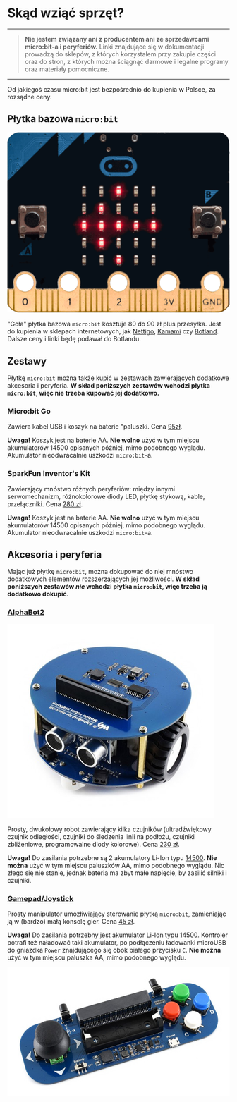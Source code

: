 # Skąd wziąć sprzęt?

----

> **Nie jestem związany ani z producentem ani ze sprzedawcami micro:bit-a i peryferiów.**
>  Linki znajdujące się w dokumentacji prowadzą do sklepów, z których korzystałem przy zakupie   części oraz do stron, z których można ściągnąć darmowe i legalne programy oraz materiały pomocniczne.

----

Od jakiegoś czasu micro:bit jest bezpośrednio do kupienia w Polsce, za rozsądne ceny.

## Płytka bazowa `micro:bit`

![AB2](img/MicroBit.png)

"Goła" płytka bazowa `micro:bit` kosztuje 80 do 90 zł plus przesyłka. Jest do kupienia w sklepach internetowych, jak [Nettigo](https://nettigo.pl/products/modul-edukacyjny-bbc-micro-bit), [Kamami](https://kamami.pl/microbit/564492-modul-edukacyjny-microbit-dev-14208.html) czy [Botland](https://botland.com.pl/pl/microbit-zestawy-edukacyjne/8575-microbit-bbc-podstawowy-modul-edukacyjny-cortex-m0-akcelerometr-bluetooth-led-5x5-6405227110480.html). Dalsze ceny i linki będę podawał do Botlandu.

## Zestawy

Płytkę `micro:bit` można także kupić w zestawach zawierających dodatkowe akcesoria i peryferia. **W skład poniższych zestawów wchodzi płytka `micro:bit`, więc nie trzeba kupować jej dodatkowo.**

### Micro:bit Go

Zawiera kabel USB i koszyk na baterie "paluszki. Cena [95zł](https://botland.com.pl/pl/microbit-zestawy-edukacyjne/8574-microbit-go-bbc-rozszerzony-modul-edukacyjny-cortex-m0-akcelerometr-bluetooth-led-5x5-akcesoria-640522711055.html).

**Uwaga!** Koszyk jest na baterie AA. **Nie wolno** użyć w tym miejscu akumulatorów 14500 opisanych później, mimo podobnego wyglądu. Akumulator nieodwracalnie uszkodzi `micro:bit`-a.

### SparkFun Inventor's Kit

Zawierający mnóstwo różnych peryferiów: między innymi serwomechanizm, różnokolorowe diody LED, płytkę stykową, kable, przełączniki. Cena [280 zł](https://botland.com.pl/pl/microbit-zestawy-edukacyjne/11130-sparkfun-inventor-s-kit-dla-bbc-microbit-845156008544.html).

**Uwaga!** Koszyk jest na baterie AA. **Nie wolno** użyć w tym miejscu akumulatorów 14500 opisanych później, mimo podobnego wyglądu. Akumulator nieodwracalnie uszkodzi `micro:bit`-a.

## Akcesoria i peryferia

Mając już płytkę `micro:bit`, można dokupować do niej mnóstwo dodatkowych elementów rozszerzających jej możliwości. **W skład poniższych zestawów *nie* wchodzi płytka `micro:bit`, więc trzeba ją dodatkowo dokupić.**

### [AlphaBot2](https://www.waveshare.com/alphabot2-for-micro-bit-acce-pack.htm)

![AB2](img/AlphaBot2.png)

Prosty, dwukołowy robot zawierający kilka czujników (ultradźwiękowy czujnik odległości, czujniki do śledzenia linii na podłożu, czujniki zbliżeniowe, programowalne diody kolorowe). Cena [230 zł](https://botland.com.pl/pl/alphabot/13305-alphabot2-acce-pack-kolowa-platforma-robota-z-czujnikami-i-napedem-dc-dla-microbit.html).

**Uwaga!** Do zasilania potrzebne są 2 akumulatory Li-Ion typu [14500](https://botland.com.pl/pl/akumulatory-li-ion/7202-ogniwo-14500-li-ion-xtar-800mah-z-zabezpieczeniami.html?search_query=14500&results=2). **Nie można** użyć w tym miejscu paluszków AA, mimo podobnego wyglądu. Nic złego się nie stanie, jednak bateria ma zbyt małe napięcie, by zasilić silniki i czujniki.

### [Gamepad/Joystick](https://www.waveshare.com/joystick-for-micro-bit.htm)
Prosty manipulator umozłiwiający sterowanie płytką `micro:bit`, zamieniając ją w (bardzo) małą konsolę gier. Cena [45 zł](https://botland.com.pl/pl/microbit-zestawy-edukacyjne/11922-gamepad-module-modul-z-joystickiem-i-przyciskami-dla-bbc-microbit.html).

**Uwaga!** Do zasilania potrzebny jest akumulator Li-Ion typu [14500](https://botland.com.pl/pl/akumulatory-li-ion/7202-ogniwo-14500-li-ion-xtar-800mah-z-zabezpieczeniami.html?search_query=14500&results=2). Kontroler potrafi też naładować taki akumulator, po podłączeniu ładowanki microUSB do gniazdka `Power` znajdującego się obok białego przycisku `C`. **Nie można** użyć w tym miejscu paluszka AA, mimo podobnego wyglądu.

![AB2](img/Joystick.png)
